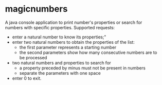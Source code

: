 # magicnumbers

A java console application to print number's properties or search for numbers with specific properties.
	Supported requests:
- enter a natural number to know its properties;"
- enter two natural numbers to obtain the properties of the list:
  * the first parameter represents a starting number
  * the second parameters show how many consecutive numbers are to be processed
- two natural numbers and properties to search for
  * a property preceded by minus must not be present in numbers
  * separate the parameters with one space
- enter 0 to exit.
